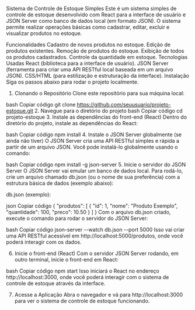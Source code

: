 Sistema de Controle de Estoque Simples
Este é um sistema simples de controle de estoque desenvolvido com React para a interface de usuário e JSON Server como banco de dados local (em formato JSON). O sistema permite realizar operações básicas como cadastrar, editar, excluir e visualizar produtos no estoque.

Funcionalidades
Cadastro de novos produtos no estoque.
Edição de produtos existentes.
Remoção de produtos do estoque.
Exibição de todos os produtos cadastrados.
Controle da quantidade em estoque.
Tecnologias Usadas
React (biblioteca para a interface de usuário).
JSON Server (ferramenta para criar uma API RESTful local baseada em um arquivo JSON).
CSS/HTML (para estilização e estruturação da interface).
Instalação
Siga os passos abaixo para rodar o projeto localmente.

1. Clonando o Repositório
Clone este repositório para sua máquina local:

bash
Copiar código
git clone https://github.com/seuusuario/projeto-estoque.git
2. Navegue para o diretório do projeto
bash
Copiar código
cd projeto-estoque
3. Instale as dependências do front-end (React)
Dentro do diretório do projeto, instale as dependências do React:

bash
Copiar código
npm install
4. Instale o JSON Server globalmente (se ainda não tiver)
O JSON Server cria uma API RESTful simples e rápida a partir de um arquivo JSON. Você pode instalá-lo globalmente usando o comando:

bash
Copiar código
npm install -g json-server
5. Inicie o servidor do JSON Server
O JSON Server vai emular um banco de dados local. Para rodá-lo, crie um arquivo chamado db.json (ou o nome de sua preferência) com a estrutura básica de dados (exemplo abaixo):

db.json (exemplo):

json
Copiar código
{
  "produtos": [
    {
      "id": 1,
      "nome": "Produto Exemplo",
      "quantidade": 100,
      "preco": 10.50
    }
  ]
}
Com o arquivo db.json criado, execute o comando para rodar o servidor do JSON Server:

bash
Copiar código
json-server --watch db.json --port 5000
Isso vai criar uma API RESTful acessível em http://localhost:5000/produtos, onde você poderá interagir com os dados.

6. Inicie o front-end (React)
Com o servidor JSON Server rodando, em outro terminal, inicie o front-end em React:

bash
Copiar código
npm start
Isso iniciará o React no endereço http://localhost:3000, onde você poderá interagir com o sistema de controle de estoque através da interface.

7. Acesse a Aplicação
Abra o navegador e vá para http://localhost:3000 para ver o sistema de controle de estoque funcionando.